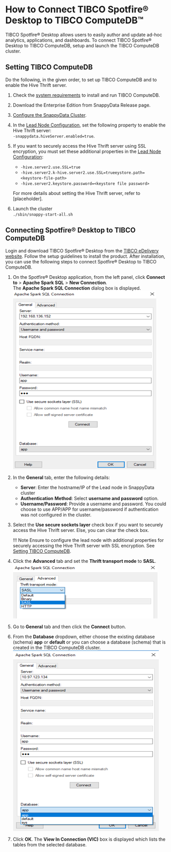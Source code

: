 # How to Connect TIBCO Spotfire® Desktop to TIBCO ComputeDB™

TIBCO Spotfire® Desktop allows users to easily author and update ad-hoc analytics, applications, and dashboards. 
To connect TIBCO Spotfire® Desktop to TIBCO ComputeDB, setup and launch the TIBCO ComputeDB cluster. 

<a id= tibcomputsetup> </a>
## Setting TIBCO ComputeDB
Do the following, in the given order, to set up TIBCO ComputeDB and to enable the Hive Thrift server.

1.	Check the [system requirements](/install/system_requirements.md) to install and run TIBCO ComputeDB. 
2.	Download the Enterprise Edition from SnappyData Release page.
3.	[Configure the SnappyData Cluster](/configuring_cluster/configuring_cluster.md).
4.	In the [Lead Node Configuration](/configuring_cluster/configuring_cluster.md#lead), set the following property to enable the Hive Thrift server:<br>`-snappydata.hiveServer.enabled=true`.
5.	If you want to securely access the Hive Thrift server using SSL encryption, you must set these additional properties in the [Lead Node Configuration](/configuring_cluster/configuring_cluster.md#lead):
	*	`-hive.server2.use.SSL=true` 
    *	`-hive.server2.k-hive.server2.use.SSL=trueeystore.path=<keystore-file-path>` 
    *	`-hive.server2.keystore.password=<keystore file password>`
    
    For more details about setting the Hive Thrift server, refer to [placeholder].
    
6.	Launch the cluster <br> `./sbin/snappy-start-all.sh`

## Connecting Spotfire® Desktop to TIBCO ComputeDB

Login and download TIBCO Spotfire® Desktop from the [TIBCO eDelivery website]( https://edelivery.tibco.com/storefront/eval/tibco-spotfire-desktop/prod10954.html). Follow the setup guidelines to install the product. After installation, you can use the following steps to connect Spotfire® Desktop to TIBCO ComputeDB.

1.	On the Spotfire® Desktop application, from the left panel, click **Connect to** > **Apache Spark SQL** > **New Connection**. <br> The **Apache Spark SQL Connection** dialog box is displayed.<br> ![images](../Images/spotfire/generaltabspotfire.png)
3.	In the **General** tab, enter the following details:
	*	**Server**: Enter the hostname/IP of the Lead node in SnappyData cluster
	*	**Authentication** **Method**: Select **username and password** option.
	*	**Username/Password**: Provide a username and password. You could choose to use APP/APP for username/password if authentication was not configured in the cluster.
4.	Select the **Use secure sockets layer** check box if you want to securely access the Hive Thrift server. Else, you can clear the check box.

	!!! Note
    	Ensure to configure the lead node with additional properties for securely accessing the Hive Thrift server with SSL encryption. See [Setting TIBCO ComputeDB](#tibcomputsetup). 
        
5.	Click the **Advanced** tab and set the **Thrift transport mode** to **SASL**. <br> ![images](../Images/spotfire/advancetabspotfire.png)
6.	Go to **General** tab and then click the **Connect** button.
7.	From the **Database** dropdown, either choose the existing database (schema) **app** or **default** or you can choose a database (schema) that is created in the TIBCO ComputeDB cluster.<br> ![images](../Images/spotfire/generaltabspotfire1.png)  
8.	Click **OK**. The **View In Connection (VIC)** box is displayed which lists the tables from the selected database.



